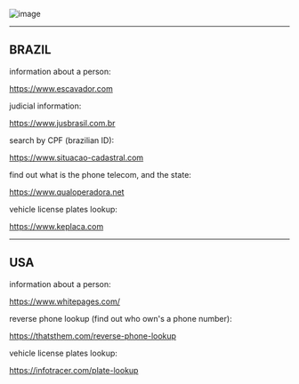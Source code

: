 
![image](https://github.com/heltonx/embasint/assets/52825808/4a1389da-548b-4edd-bd83-5e807281390c)



------------
BRAZIL
------------

information about a person:

https://www.escavador.com

judicial information:

https://www.jusbrasil.com.br

search by CPF (brazilian ID):

https://www.situacao-cadastral.com

find out what is the phone telecom, and the state:

https://www.qualoperadora.net

vehicle license plates lookup:

https://www.keplaca.com

------------
USA
------------

information about a person:

https://www.whitepages.com/

reverse phone lookup (find out who own's a phone number):

https://thatsthem.com/reverse-phone-lookup

vehicle license plates lookup:

https://infotracer.com/plate-lookup
